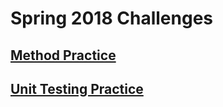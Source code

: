 # Spring 2018 Challenges 

## [Method Practice](MethodPractice/README.md)
## [Unit Testing Practice](UnitTestingPractice/readme.txt)

